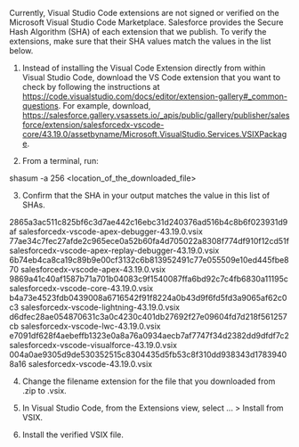 Currently, Visual Studio Code extensions are not signed or verified on the
Microsoft Visual Studio Code Marketplace. Salesforce provides the Secure Hash
Algorithm (SHA) of each extension that we publish. To verify the extensions,
make sure that their SHA values match the values in the list below.

1. Instead of installing the Visual Code Extension directly from within Visual
   Studio Code, download the VS Code extension that you want to check by
   following the instructions at
   https://code.visualstudio.com/docs/editor/extension-gallery#_common-questions.
   For example, download,
   https://salesforce.gallery.vsassets.io/_apis/public/gallery/publisher/salesforce/extension/salesforcedx-vscode-core/43.19.0/assetbyname/Microsoft.VisualStudio.Services.VSIXPackage.

2. From a terminal, run:

shasum -a 256 <location_of_the_downloaded_file>

3. Confirm that the SHA in your output matches the value in this list of SHAs.

2865a3ac511c825bf6c3d7ae442c16ebc31d240376ad516b4c8b6f023931d9af  salesforcedx-vscode-apex-debugger-43.19.0.vsix
77ae34c7fec27afde2c965ece0a52b60fa4d705022a8308f774df910f12cd51f  salesforcedx-vscode-apex-replay-debugger-43.19.0.vsix
6b74eb4ca8ca19c89b9e00cf3132c6b813952491c77e055509e10ed445fbe870  salesforcedx-vscode-apex-43.19.0.vsix
9869a41c40af1587b71a701b04083c9f1540087ffa6bd92c7c4fb6830a11195c  salesforcedx-vscode-core-43.19.0.vsix
b4a73e4523fdb0439008a6716542f91f8224a0b43d9f6fd5fd3a9065af62c0c3  salesforcedx-vscode-lightning-43.19.0.vsix
d6dfec28ae054870631c3a0c4230c401db27692f27e09604fd7d218f561257cb  salesforcedx-vscode-lwc-43.19.0.vsix
e7091df628f4aebeffb1323e0a8a76a0934aecb7af7747f34d2382dd9dfdf7c2  salesforcedx-vscode-visualforce-43.19.0.vsix
004a0ae9305d9de530352515c8304435d5fb53c8f310dd938343d17839408a16  salesforcedx-vscode-43.19.0.vsix


4. Change the filename extension for the file that you downloaded from .zip to
.vsix.

5. In Visual Studio Code, from the Extensions view, select ... > Install from
VSIX.

6. Install the verified VSIX file.
